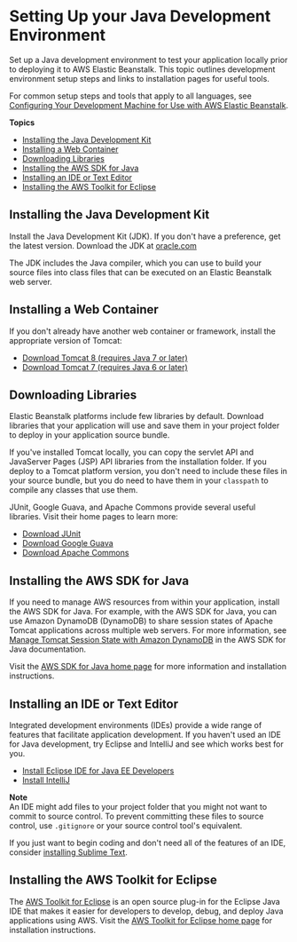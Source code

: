 # Setting Up your Java Development Environment<a name="java-development-environment"></a>

Set up a Java development environment to test your application locally prior to deploying it to AWS Elastic Beanstalk\. This topic outlines development environment setup steps and links to installation pages for useful tools\.

For common setup steps and tools that apply to all languages, see [Configuring Your Development Machine for Use with AWS Elastic Beanstalk](chapter-devenv.md)\.

**Topics**
+ [Installing the Java Development Kit](#java-development-environment-jdk)
+ [Installing a Web Container](#java-development-environment-tomcat)
+ [Downloading Libraries](#java-development-environment-libraries)
+ [Installing the AWS SDK for Java](#java-development-environment-sdk)
+ [Installing an IDE or Text Editor](#java-development-environment-ide)
+ [Installing the AWS Toolkit for Eclipse](#java-development-environment-toolkit)

## Installing the Java Development Kit<a name="java-development-environment-jdk"></a>

Install the Java Development Kit \(JDK\)\. If you don't have a preference, get the latest version\. Download the JDK at [oracle\.com](http://www.oracle.com/technetwork/java/javase/downloads/index.html) 

The JDK includes the Java compiler, which you can use to build your source files into class files that can be executed on an Elastic Beanstalk web server\.

## Installing a Web Container<a name="java-development-environment-tomcat"></a>

If you don't already have another web container or framework, install the appropriate version of Tomcat:
+  [Download Tomcat 8 \(requires Java 7 or later\)](http://tomcat.apache.org/download-80.cgi) 
+  [Download Tomcat 7 \(requires Java 6 or later\)](http://tomcat.apache.org/download-70.cgi) 

## Downloading Libraries<a name="java-development-environment-libraries"></a>

Elastic Beanstalk platforms include few libraries by default\. Download libraries that your application will use and save them in your project folder to deploy in your application source bundle\.

If you've installed Tomcat locally, you can copy the servlet API and JavaServer Pages \(JSP\) API libraries from the installation folder\. If you deploy to a Tomcat platform version, you don't need to include these files in your source bundle, but you do need to have them in your `classpath` to compile any classes that use them\.

JUnit, Google Guava, and Apache Commons provide several useful libraries\. Visit their home pages to learn more:
+  [Download JUnit](https://github.com/junit-team/junit/wiki/Download-and-Install) 
+  [Download Google Guava](https://code.google.com/p/guava-libraries/) 
+  [Download Apache Commons](http://commons.apache.org/downloads/) 

## Installing the AWS SDK for Java<a name="java-development-environment-sdk"></a>

If you need to manage AWS resources from within your application, install the AWS SDK for Java\. For example, with the AWS SDK for Java, you can use Amazon DynamoDB \(DynamoDB\) to share session states of Apache Tomcat applications across multiple web servers\. For more information, see [Manage Tomcat Session State with Amazon DynamoDB](http://docs.aws.amazon.com/AWSSdkDocsJava/latest/DeveloperGuide/java-dg-tomcat-session-manager.html) in the AWS SDK for Java documentation\.

Visit the [AWS SDK for Java home page](https://aws.amazon.com/sdk-for-java/) for more information and installation instructions\.

## Installing an IDE or Text Editor<a name="java-development-environment-ide"></a>

Integrated development environments \(IDEs\) provide a wide range of features that facilitate application development\. If you haven't used an IDE for Java development, try Eclipse and IntelliJ and see which works best for you\.
+  [Install Eclipse IDE for Java EE Developers](https://www.eclipse.org/downloads/) 
+  [Install IntelliJ](https://www.jetbrains.com/idea/) 

**Note**  
An IDE might add files to your project folder that you might not want to commit to source control\. To prevent committing these files to source control, use `.gitignore` or your source control tool's equivalent\.

If you just want to begin coding and don't need all of the features of an IDE, consider [installing Sublime Text](http://www.sublimetext.com/)\.

## Installing the AWS Toolkit for Eclipse<a name="java-development-environment-toolkit"></a>

The [AWS Toolkit for Eclipse](java-eclipsetoolkit.md) is an open source plug\-in for the Eclipse Java IDE that makes it easier for developers to develop, debug, and deploy Java applications using AWS\. Visit the [AWS Toolkit for Eclipse home page](https://aws.amazon.com/eclipse/) for installation instructions\. 